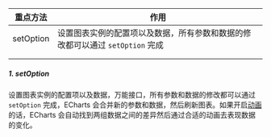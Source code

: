 | 重点方法  | 作用                                                         |
| --------- | ------------------------------------------------------------ |
| setOption | 设置图表实例的配置项以及数据，所有参数和数据的修改都可以通过 `setOption` 完成 |
|           |                                                              |
|           |                                                              |





##### 1. setOption

设置图表实例的配置项以及数据，万能接口，所有参数和数据的修改都可以通过 `setOption` 完成，ECharts 会合并新的参数和数据，然后刷新图表。如果开启[动画](https://echarts.apache.org/zh/option.html#option.animation)的话，ECharts 会自动找到两组数据之间的差异然后通过合适的动画去表现数据的变化。